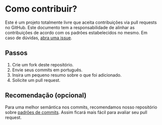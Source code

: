 # Como contribuir?

Este é um projeto totalmente livre que aceita contribuições via pull requests no GitHub. Este documento tem a responsabilidade de alinhar as contribuições de acordo com os padrões estabelecidos no mesmo. Em caso de dúvidas, [abra uma issue](https://github.com/iuricode/readme-template/issues/new).

## Passos

1. Crie um fork deste repositório.
2. Envie seus commits em português.
3. Insira um pequeno resumo sobre o que foi adicionado.
4. Solicite um pull request.

## Recomendação (opcional)

Para uma melhor semântica nos commits, recomendamos nosso repositório sobre [padrões de commits](https://github.com/iuricode/padroes-de-commits). Assim ficará mais fácil para avaliar seu pull request.